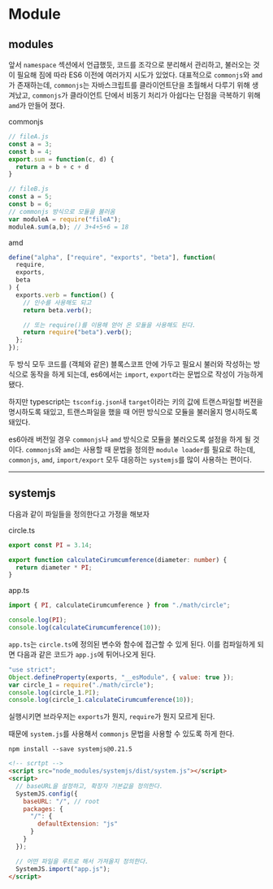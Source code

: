 # Module

## modules

앞서 `namespace` 섹션에서 언급했듯, 코드를 조각으로 분리해서 관리하고, 불러오는 것이 필요해 짐에 따라 ES6 이전에 여러가지 시도가 있었다. 대표적으로 `commonjs`와 `amd`가 존재하는데, `commonjs`는 자바스크립트를 클라이언트단을 초월해서 다루기 위해 생겨났고, `commonjs`가 클라이언트 단에서 비동기 처리가 아쉽다는 단점을 극복하기 위해 `amd`가 만들어 졌다.

commonjs

```js
// fileA.js
const a = 3;
const b = 4;
export.sum = function(c, d) {
  return a + b + c + d
}

// fileB.js
const a = 5;
const b = 6;
// commonjs 방식으로 모듈을 불러옴
var moduleA = require("fileA");
moduleA.sum(a,b); // 3+4+5+6 = 18
```

amd

```js
define("alpha", ["require", "exports", "beta"], function(
  require,
  exports,
  beta
) {
  exports.verb = function() {
    // 인수를 사용해도 되고
    return beta.verb();

    // 또는 require()를 이용해 얻어 온 모듈을 사용해도 된다.
    return require("beta").verb();
  };
});
```

두 방식 모두 코드를 (객체와 같은) 블록스코프 안에 가두고 필요시 불러와 작성하는 방식으로 동작을 하게 되는데, es6에서는 `import`, `export`라는 문법으로 작성이 가능하게 됐다.

하지만 typescript는 `tsconfig.json`내 `target`이라는 키의 값에 트랜스파일할 버젼을 명시하도록 돼있고, 트랜스파일을 했을 때 어떤 방식으로 모듈을 불러올지 명시하도록 돼있다.

es6아래 버전일 경우 `commonjs`나 `amd` 방식으로 모듈을 불러오도록 설정을 하게 될 것이다. `commonjs`와 `amd`는 사용할 때 문법을 정의한 `module loader`를 필요로 하는데, `commonjs`, `amd`, `import/export` 모두 대응하는 `systemjs`를 많이 사용하는 편이다.

---

## systemjs

다음과 같이 파일들을 정의한다고 가정을 해보자

circle.ts

```ts
export const PI = 3.14;

export function calculateCirumcumference(diameter: number) {
  return diameter * PI;
}
```

app.ts

```ts
import { PI, calculateCirumcumference } from "./math/circle";

console.log(PI);
console.log(calculateCirumcumference(10));
```

`app.ts`는 `circle.ts`에 정의된 변수와 함수에 접근할 수 있게 된다. 이를 컴파일하게 되면 다음과 같은 코드가 `app.js`에 튀어나오게 된다.

```js
"use strict";
Object.defineProperty(exports, "__esModule", { value: true });
var circle_1 = require("./math/circle");
console.log(circle_1.PI);
console.log(circle_1.calculateCirumcumference(10));
```

실행시키면 브라우저는 `exports`가 뭔지, `require`가 뭔지 모르게 된다.

때문에 `system.js`를 사용해서 `commonjs` 문법을 사용할 수 있도록 하게 한다.

```shell
npm install --save systemjs@0.21.5
```

```html
<!-- scrtpt -->
<script src="node_modules/systemjs/dist/system.js"></script>
<script>
  // baseURL을 설정하고, 확장자 기본값을 정의한다.
  SystemJS.config({
    baseURL: "/", // root
    packages: {
      "/": {
        defaultExtension: "js"
      }
    }
  });

  // 어떤 파일을 루트로 해서 가져올지 정의한다.
  SystemJS.import("app.js");
</script>
```
